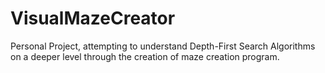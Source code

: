 # VisualMazeCreator
Personal Project, attempting to understand Depth-First Search Algorithms on a deeper level through the creation of maze creation program. 
